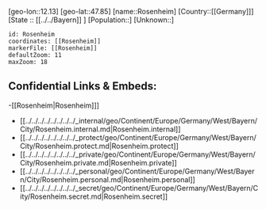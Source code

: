 ﻿---
location: [47.85,12.13]
mapzoom: [7,12] 
mapmarker: city 
type: City
tags:
- geo/City


SpocWebEntityId: 33773
isDeleted: false
confidential: public

---
[geo-lon::12.13]
[geo-lat::47.85]
[name::Rosenheim]
[Country::[[Germany]]]
[State :: [[../../Bayern]] ]
[Population::]
[Unknown::]


```leaflet
id: Rosenheim
coordinates: [[Rosenheim]]
markerFile: [[Rosenheim]]
defaultZoom: 11 
maxZoom: 18
```


## Confidential Links & Embeds: 
-[[Rosenheim|Rosenheim]]] 
- [[../../../../../../../../_internal/geo/Continent/Europe/Germany/West/Bayern/City/Rosenheim.internal.md|Rosenheim.internal]] 
- [[../../../../../../../../_protect/geo/Continent/Europe/Germany/West/Bayern/City/Rosenheim.protect.md|Rosenheim.protect]] 
- [[../../../../../../../../_private/geo/Continent/Europe/Germany/West/Bayern/City/Rosenheim.private.md|Rosenheim.private]] 
- [[../../../../../../../../_personal/geo/Continent/Europe/Germany/West/Bayern/City/Rosenheim.personal.md|Rosenheim.personal]] 
- [[../../../../../../../../_secret/geo/Continent/Europe/Germany/West/Bayern/City/Rosenheim.secret.md|Rosenheim.secret]] 
